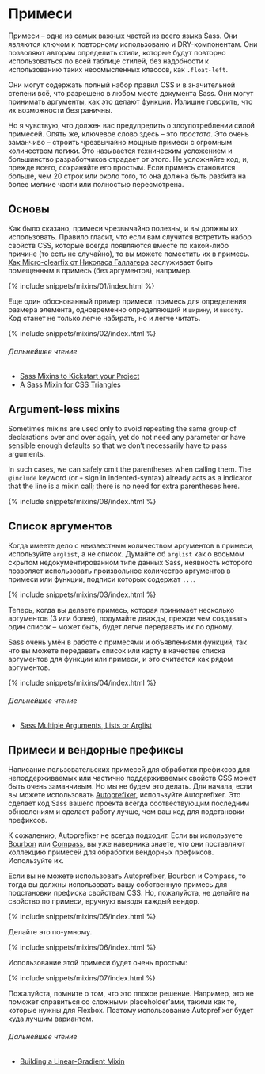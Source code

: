 
# Примеси

Примеси – одна из самых важных частей из всего языка Sass. Они являются ключом к повторному использованю и DRY-компонентам. Они позволяют авторам определить стили, которые будут повторно использоваться по всей таблице стилей, без надобности к использованию таких неосмысленных классов, как `.float-left`.

Они могут содержать полный набор правил CSS и в значительной степени всё, что разрешено в любом месте документа Sass. Они могут принимать аргументы, как это делают функции. Излишне говорить, что их возможности безграничны.

Но я чувствую, что должен вас предупредить о злоупотреблении силой примесей. Опять же, ключевое слово здесь – это *простота*. Это очень заманчиво – строить чрезвычайно мощные примеси с огромным количеством логики. Это называется техническим усложением и большинство разработчиков страдает от этого. Не усложняйте код, и, прежде всего, сохраняйте его простым. Если примесь становится больше, чем 20 строк или около того, то она должна быть разбита на более мелкие части или полностью пересмотрена.

## Основы

Как было сказано, примеси чрезвычайно полезны, и вы должны их использовать. Правило гласит, что если вам случится встретить набор свойств CSS, которые всегда появляются вместе по какой-либо причине (то есть не случайно), то вы можете поместить их в примесь. [Хак Micro-clearfix от Николаса Галлагера](http://nicolasgallagher.com/micro-clearfix-hack/) заслуживает быть помещенным в примесь (без аргументов), например.

{% include snippets/mixins/01/index.html %}

Еще один обоснованный пример примеси: примесь для определения размера элемента, одновременно определяющий и `ширину`, и `высоту`. Код станет не только легче набирать, но и легче читать.

{% include snippets/mixins/02/index.html %}

###### Дальнейшее чтение

* [Sass Mixins to Kickstart your Project](http://www.sitepoint.com/sass-mixins-kickstart-project/)
* [A Sass Mixin for CSS Triangles](http://www.sitepoint.com/sass-mixin-css-triangles/)

## Argument-less mixins

<!-- TODO translate -->Sometimes mixins are used only to avoid repeating the same group of declarations over and over again, yet do not need any parameter or have sensible enough defaults so that we don’t necessarily have to pass arguments.

In such cases, we can safely omit the parentheses when calling them. The `@include` keyword (or `+` sign in indented-syntax) already acts as a indicator that the line is a mixin call; there is no need for extra parentheses here.

{% include snippets/mixins/08/index.html %}

## Список аргументов

Когда имеете дело с неизвестным количеством аргументов в примеси, используйте `arglist`, а не список. Думайте об `arglist` как о восьмом скрытом недокументированном типе данных Sass, неявность которого позволяет использовать произвольное количество аргументов в примеси или функции, подписи которых содержат `...`.

{% include snippets/mixins/03/index.html %}

Теперь, когда вы делаете примесь, которая принимает несколько аргументов (3 или более), подумайте дважды, прежде чем создавать один список – может быть, будет легче передавать их по одному.

Sass очень умён в работе с примесями и объявлениями функций, так что вы можете передавать список или карту в качестве списка аргументов для функции или примеси, и это считается как рядом аргументов.

{% include snippets/mixins/04/index.html %}

###### Дальнейшее чтение

* [Sass Multiple Arguments, Lists or Arglist](http://www.sitepoint.com/sass-multiple-arguments-lists-or-arglist/)

## Примеси и вендорные префиксы

Написание пользовательских примесей для обработки префиксов для неподдерживаемых или частично поддерживаемых свойств CSS может быть очень заманчивым. Но мы не будем это делать. Для начала, если вы можете использовать [Autoprefixer](https://github.com/postcss/autoprefixer), используйте Autoprefixer. Это сделает код Sass вашего проекта всегда соотвествующим последним обновлениям и сделает работу лучше, чем ваш код для подстановки префиксов.

К сожалению, Autoprefixer не всегда подходит. Если вы используете [Bourbon](http://bourbon.io/) или [Compass](http://compass-style.org/), вы уже наверника знаете, что они поставляют коллекцию примесей для обработки вендорных префиксов. Используйте их.

Если вы не можете использовать Autoprefixer, Bourbon и Compass, то тогда вы должны использовать вашу собственную примесь для подстановки префиска свойствам CSS. Но, пожалуйста, не делайте на свойство по примеси, вручную выводя каждый вендор.

{% include snippets/mixins/05/index.html %}

Делайте это по-умному.

{% include snippets/mixins/06/index.html %}

Использование этой примеси будет очень простым:

{% include snippets/mixins/07/index.html %}

Пожалуйста, помните о том, что это плохое решение. Например, это не поможет справиться со сложными placeholder’ами, такими как те, которые нужны для Flexbox. Поэтому использование Autoprefixer будет куда лучшим вариантом.

###### Дальнейшее чтение

* [Building a Linear-Gradient Mixin](http://www.sitepoint.com/building-linear-gradient-mixin-sass/)

